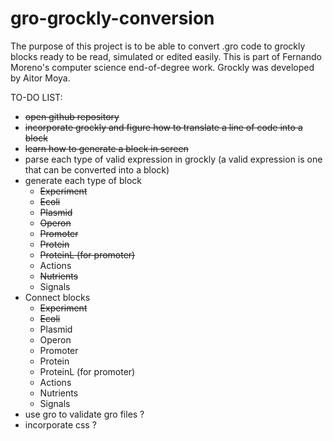 # gro-grockly-conversion

The purpose of this project is to be able to convert .gro code to grockly blocks ready to be read, simulated or edited easily.
This is part of Fernando Moreno's computer science end-of-degree work. Grockly was developed by Aitor Moya.

TO-DO LIST:

  * ~~open github repository~~  
  * ~~incorporate grockly and figure how to translate a line of code into a block~~ 
  * ~~learn how to generate a block in screen~~
  * parse each type of valid expression in grockly (a valid expression is one that can be converted into a block)
  * generate each type of block
    * ~~Experiment~~ 
    * ~~Ecoli~~
    * ~~Plasmid~~
    * ~~Operon~~
    * ~~Promoter~~
    * ~~Protein~~
    * ~~ProteinL (for promoter)~~
    * Actions
    * ~~Nutrients~~
    * Signals
  * Connect blocks 
    * ~~Experiment~~
    * ~~Ecoli~~
    * Plasmid
    * Operon
    * Promoter
    * Protein
    * ProteinL (for promoter)
    * Actions
    * Nutrients
    * Signals
  * use gro to validate gro files ?
  * incorporate css ?
